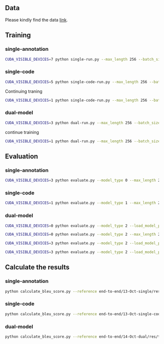 ## Data
Please kindly find the data [link](https://smu-my.sharepoint.com/:f:/g/personal/tingzhang_2019_phdcs_smu_edu_sg/Ev-BWEkJnNVEoGsl0Z2m7pEBLuvpHr1uH7gKScfDtEnvtA?e=TDEPXg).

## Training
### single-annotation
```bash
CUDA_VISIBLE_DEVICES=7 python single-run.py --max_length 256 --batch_size 16 --output_dir '19-Oct-single-annotation'
```

### single-code
```bash
CUDA_VISIBLE_DEVICES=5 python single-code-run.py --max_length 256 --batch_size 16 --output_dir '19-Oct-single-code'
```

Continuing traning
```bash
CUDA_VISIBLE_DEVICES=1 python single-code-run.py --max_length 256 --batch_size 16 --epoch 6 --norm True --load_model_path 18-Oct-single-code/checkpoint-best-bleu/pytorch_model.bin --output_dir '21-Oct-single-code'
```

### dual-model
```bash
CUDA_VISIBLE_DEVICES=3 python dual-run.py --max_length 256 --batch_size 16 --epoch 30 --fuse True --norm True --output_dir '21-Oct-dual-ant-only'
```

continue training
```bash
CUDA_VISIBLE_DEVICES=1 python dual-run.py --max_length 256 --batch_size 16 --epoch 20 --output_dir '18-Oct-dual' --load_model_path '14-Oct-dual/checkpoint-best-bleu/pytorch_model.bin'
```

## Evaluation
### single-annotation
```bash
CUDA_VISIBLE_DEVICES=3 python evaluate.py --model_type 0 --max_length 256 --load_model_path ./14-Oct-single-256/checkpoint-best-bleu/pytorch_model.bin --test_filename ../data/test_3_lines_dedup.csv --output_dir 14-Oct-single-256/res
```

### single-code
```bash
CUDA_VISIBLE_DEVICES=1 python evaluate.py --model_type 1 --max_length 256 --load_model_path 13-Oct-single-code/checkpoint-best-bleu/pytorch_model.bin --test_filename ../data/test_3_lines_dedup.csv --output_dir 13-Oct-single-code/res
```

### dual-model
```bash
CUDA_VISIBLE_DEVICES=0 python evaluate.py --model_type 2 --load_model_path 14-Oct-dual/checkpoint-best-bleu/pytorch_model.bin --test_filename ../data/test_3_lines_dedup.csv --output_dir 14-Oct-dual/res-1 --max_length 256
```

```bash
CUDA_VISIBLE_DEVICES=0 python evaluate.py --model_type 2 --max_length 256 --load_model_path 18-Oct-dual-concat/checkpoint-best-bleu/pytorch_model.bin --test_filename ../data/test_3_lines_dedup.csv --output_dir 18-Oct-dual-concat/res
```


```bash
CUDA_VISIBLE_DEVICES=3 python evaluate.py --model_type 2 --load_model_path 14-Oct-dual/checkpoint-best-bleu/pytorch_model.bin --test_filename ../data/test_3_lines_dedup.csv --output_dir 14-Oct-dual/ant-only --max_length 256
```

```bash
CUDA_VISIBLE_DEVICES=3 python evaluate.py --model_type 2 --load_model_path 14-Oct-dual/checkpoint-best-bleu/pytorch_model.bin --test_filename ../data/test_3_lines_dedup.csv --output_dir 14-Oct-dual/code-only --max_length 256
```

## Calculate the results
### single-annotation
```bash
python calculate_bleu_score.py --reference end-to-end/13-Oct-single/res/test_ref.csv --candidate end-to-end/13-Oct-single/res/test_hyp.csv
```

### single-code
```bash
python calculate_bleu_score.py --reference end-to-end/13-Oct-single-code/res/test_ref.csv --candidate end-to-end/13-Oct-single-code/res/test_hyp.csv
```

### dual-model
```bash
python calculate_bleu_score.py --reference end-to-end/14-Oct-dual/res/test_ref.csv --candidate end-to-end/14-Oct-dual/res/test_hyp.csv
```
